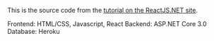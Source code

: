 This is the source code from the [tutorial on the ReactJS.NET site](https://reactjs.net/getting-started/tutorial.html).

Frontend: HTML/CSS, Javascript, React
Backend: ASP.NET Core 3.0
Database: Heroku
